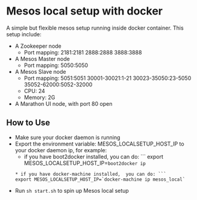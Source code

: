 # Mesos local setup with docker

A simple but flexible mesos setup running inside docker container.
This setup include:
* A Zookeeper node
  * Port mapping: 2181:2181 2888:2888 3888:3888
* A Mesos Master node
  * Port mapping: 5050:5050
* A Mesos Slave node
  * Port mapping: 5051:5051 30001-30021:1-21 30023-35050:23-5050 35052-62000:5052-32000
  * CPU: 24
  * Memory: 2G
* A Marathon UI node, with port 80 open

## How to Use
* Make sure your docker daemon is running
* Export the environment variable: MESOS_LOCALSETUP_HOST_IP to your docker daemon ip, for example:
  * if you have boot2docker installed, you can do: ```
  export MESOS_LOCALSETUP_HOST_IP=`boot2docker ip`
  ```
  * if you have docker-machine installed,  you can do: ```
  export MESOS_LOCALSETUP_HOST_IP=`docker-machine ip mesos_local`
  ```
* Run ```sh start.sh``` to spin up Mesos local setup
